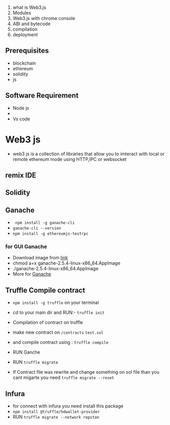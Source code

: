 1. what is Web3.js
2. Modules
3. Web3.js with chrome console
4. ABI and bytecode
5. compilation
6. deployment


## Prerequisites
- blockchain
- ethereum
- solidity
- js

## Software Requirement
- Node js
- 
- Vs code

# Web3 js
- web3 js is a collection of libraries that allow you to imteract with local or remote ethereum mode using HTTP,IPC or websocket

## remix IDE
## Solidity

## Ganache
- ` npm install -g ganache-cli`
- `ganache-cli --version`
- `npm install -g ethereumjs-testrpc`

### for GUI Ganache
- Download image from [link](https://trufflesuite.com/ganache/)
- chmod a+x ganache-2.5.4-linux-x86_64.AppImage
- ./ganache-2.5.4-linux-x86_64.AppImage
- More for [Ganache](https://trufflesuite.com/docs/ganache/quickstart.html)

## Truffle Compile contract
- `npm install -g truffle` on your terminal
- cd to your main dir and RUN:- `truffle init`
- Compilation of contract on truffle
- make new contract on `/contracts` `test.sol`
- and compile contract using : `truffle compile`

- RUN Ganche
- RUN `truffle migrate`
- If Contract file was rewrite and change something on sol file than you cant migarte you need `truffle migrate --reset`

## Infura
- for connect with infura  you need install this package 
- `npm install @truffle/hdwallet-provider`
- RUN  `truffle migrate --network repston`



  